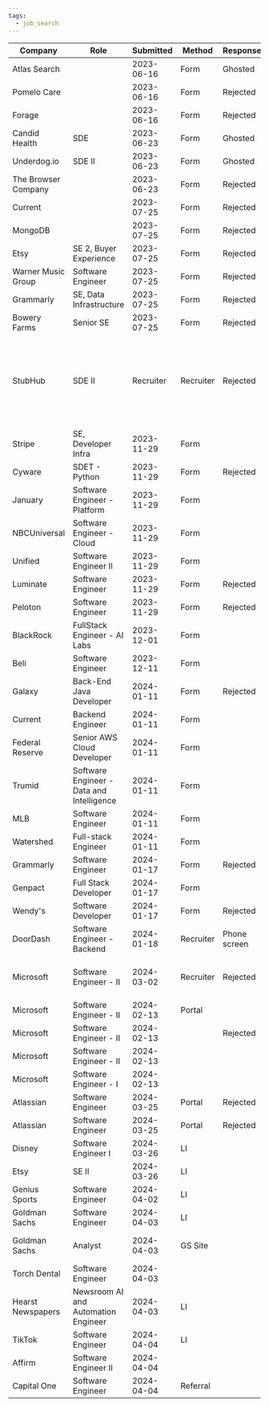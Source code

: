 ```yaml
---
tags:
  - job_search
---
```


| Company             | Role                                      | Submitted  | Method    | Response     | Notes                                                                                                       |
| ------------------- | ----------------------------------------- | ---------- | --------- | ------------ | ----------------------------------------------------------------------------------------------------------- |
| Atlas Search        |                                           | 2023-06-16 | Form      | Ghosted      |                                                                                                             |
| Pomelo Care         |                                           | 2023-06-16 | Form      | Rejected     |                                                                                                             |
| Forage              |                                           | 2023-06-16 | Form      | Rejected     |                                                                                                             |
| Candid Health       | SDE                                       | 2023-06-23 | Form      | Ghosted      |                                                                                                             |
| Underdog.io         | SDE II                                    | 2023-06-23 | Form      | Ghosted      |                                                                                                             |
| The Browser Company |                                           | 2023-06-23 | Form      | Rejected     |                                                                                                             |
| Current             |                                           | 2023-07-25 | Form      | Rejected     |                                                                                                             |
| MongoDB             |                                           | 2023-07-25 | Form      | Rejected     |                                                                                                             |
| Etsy                | SE 2, Buyer Experience                    | 2023-07-25 | Form      | Rejected     |                                                                                                             |
| Warner Music Group  | Software Engineer                         | 2023-07-25 | Form      | Rejected     |                                                                                                             |
| Grammarly           | SE, Data Infrastructure                   | 2023-07-25 | Form      | Rejected     |                                                                                                             |
| Bowery Farms        | Senior SE                                 | 2023-07-25 | Form      | Rejected     |                                                                                                             |
| StubHub             | SDE II                                    | Recruiter  | Recruiter | Rejected     | Made it to 1 hr technical screen which I was able to answer under time and all follow up questions as well. |
| Stripe              | SE, Developer Infra                       | 2023-11-29 | Form      |              |                                                                                                             |
| Cyware              | SDET - Python                             | 2023-11-29 | Form      | Rejected     |                                                                                                             |
| January             | Software Engineer - Platform              | 2023-11-29 | Form      |              |                                                                                                             |
| NBCUniversal        | Software Engineer - Cloud                 | 2023-11-29 | Form      |              |                                                                                                             |
| Unified             | Software Engineer II                      | 2023-11-29 | Form      |              |                                                                                                             |
| Luminate            | Software Engineer                         | 2023-11-29 | Form      | Rejected     |                                                                                                             |
| Peloton             | Software Engineer                         | 2023-11-29 | Form      | Rejected     |                                                                                                             |
| BlackRock           | FullStack Engineer - AI Labs              | 2023-12-01 | Form      |              |                                                                                                             |
| Beli                | Software Engineer                         | 2023-12-11 | Form      |              |                                                                                                             |
| Galaxy              | Back-End Java Developer                   | 2024-01-11 | Form      | Rejected     |                                                                                                             |
| Current             | Backend Engineer                          | 2024-01-11 | Form      |              |                                                                                                             |
| Federal Reserve     | Senior AWS Cloud Developer                | 2024-01-11 | Form      |              |                                                                                                             |
| Trumid              | Software Engineer - Data and Intelligence | 2024-01-11 | Form      |              |                                                                                                             |
| MLB                 | Software Engineer                         | 2024-01-11 | Form      |              |                                                                                                             |
| Watershed           | Full-stack Engineer                       | 2024-01-11 | Form      |              |                                                                                                             |
| Grammarly           | Software Engineer                         | 2024-01-17 | Form      | Rejected     |                                                                                                             |
| Genpact             | Full Stack Developer                      | 2024-01-17 | Form      |              |                                                                                                             |
| Wendy's             | Software Developer                        | 2024-01-17 | Form      | Rejected     | Got a free frosty tho                                                                                       |
| DoorDash            | Software Engineer - Backend               | 2024-01-18 | Recruiter | Phone screen |                                                                                                             |
| Microsoft           | Software Engineer - II                    | 2024-03-02 | Recruiter | Rejected     | I said I didn't have 2+ YOE with C++ or Swift                                                               |
| Microsoft           | Software Engineer - II                    | 2024-02-13 | Portal    |              | 1693830                                                                                                     |
| Microsoft           | Software Engineer - II                    | 2024-02-13 |           | Rejected     | 1698328                                                                                                     |
| Microsoft           | Software Engineer - II                    | 2024-02-13 |           |              | 1697912                                                                                                     |
| Microsoft           | Software Engineer - I                     | 2024-02-13 |           |              | 1696644                                                                                                     |
| Atlassian           | Software Engineer                         | 2024-03-25 | Portal    | Rejected     |                                                                                                             |
| Atlassian           | Software Engineer                         | 2024-03-25 | Portal    | Rejected     |                                                                                                             |
| Disney              | Software Engineer I                       | 2024-03-26 | LI        |              | 10083518                                                                                                    |
| Etsy                | SE II                                     | 2024-03-26 | LI        |              |                                                                                                             |
| Genius Sports       | Software Engineer                         | 2024-04-02 | LI        |              |                                                                                                             |
| Goldman Sachs       | Software Engineer                         | 2024-04-03 | LI        |              | Spend Platform                                                                                              |
| Goldman Sachs       | Analyst                                   | 2024-04-03 | GS Site   |              | Asset and Wealth Managerment                                                                                |
| Torch Dental        | Software Engineer                         | 2024-04-03 |           |              |                                                                                                             |
| Hearst Newspapers   | Newsroom AI and Automation Engineer       | 2024-04-03 | LI        |              |                                                                                                             |
| TikTok              | Software Engineer                         | 2024-04-04 | LI        |              |                                                                                                             |
| Affirm              | Software Engineer II                      | 2024-04-04 |           |              | Fullstack                                                                                                   |
| Capital One         | Software Engineer                         | 2024-04-04 | Referral  |              | Full Stack                                                                                                  |

